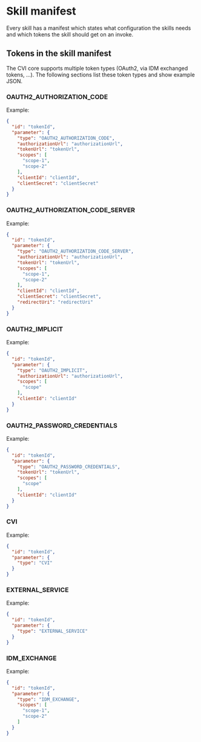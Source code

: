 # Skill manifest

Every skill has a manifest which states what configuration the skills needs and which tokens the skill should get on an invoke.

## Tokens in the skill manifest

The CVI core supports multiple token types (OAuth2, via IDM exchanged tokens, …​). The following sections list these token types and show example JSON.

### OAUTH2_AUTHORIZATION_CODE

Example:
```json
{
  "id": "tokenId",
  "parameter": {
    "type": "OAUTH2_AUTHORIZATION_CODE",
    "authorizationUrl": "authorizationUrl",
    "tokenUrl": "tokenUrl",
    "scopes": [
      "scope-1",
      "scope-2"
    ],
    "clientId": "clientId",
    "clientSecret": "clientSecret"
  }
}
```

### OAUTH2_AUTHORIZATION_CODE_SERVER

Example:
```json
{
  "id": "tokenId",
  "parameter": {
    "type": "OAUTH2_AUTHORIZATION_CODE_SERVER",
    "authorizationUrl": "authorizationUrl",
    "tokenUrl": "tokenUrl",
    "scopes": [
      "scope-1",
      "scope-2"
    ],
    "clientId": "clientId",
    "clientSecret": "clientSecret",
    "redirectUri": "redirectUri"
  }
}
```

### OAUTH2_IMPLICIT

Example:
```json
{
  "id": "tokenId",
  "parameter": {
    "type": "OAUTH2_IMPLICIT",
    "authorizationUrl": "authorizationUrl",
    "scopes": [
      "scope"
    ],
    "clientId": "clientId"
  }
}
```

### OAUTH2_PASSWORD_CREDENTIALS

Example:
```json
{
  "id": "tokenId",
  "parameter": {
    "type": "OAUTH2_PASSWORD_CREDENTIALS",
    "tokenUrl": "tokenUrl",
    "scopes": [
      "scope"
    ],
    "clientId": "clientId"
  }
}
```

### CVI

Example:
```json
{
  "id": "tokenId",
  "parameter": {
    "type": "CVI"
  }
}
```

### EXTERNAL_SERVICE

Example:
```json
{
  "id": "tokenId",
  "parameter": {
    "type": "EXTERNAL_SERVICE"
  }
}
```

### IDM_EXCHANGE

Example:
```json
{
  "id": "tokenId",
  "parameter": {
    "type": "IDM_EXCHANGE",
    "scopes": [
      "scope-1",
      "scope-2"
    ]
  }
}
```

